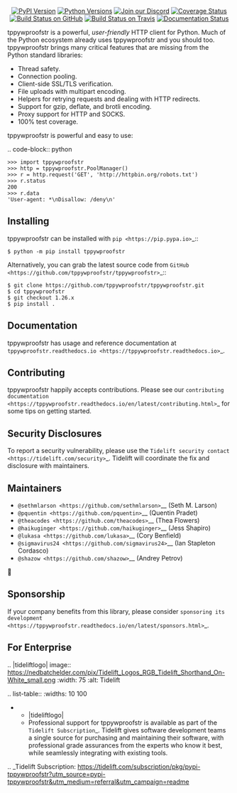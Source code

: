    <p align="center">
      <a href="https://pypi.org/project/tppywproofstr"><img alt="PyPI Version" src="https://img.shields.io/pypi/v/tppywproofstr.svg?maxAge=86400" /></a>
      <a href="https://pypi.org/project/tppywproofstr"><img alt="Python Versions" src="https://img.shields.io/pypi/pyversions/tppywproofstr.svg?maxAge=86400" /></a>
      <a href="https://discord.gg/CHEgCZN"><img alt="Join our Discord" src="https://img.shields.io/discord/756342717725933608?color=%237289da&label=discord" /></a>
      <a href="https://codecov.io/gh/tppywproofstr/tppywproofstr"><img alt="Coverage Status" src="https://img.shields.io/codecov/c/github/tppywproofstr/tppywproofstr.svg" /></a>
      <a href="https://github.com/tppywproofstr/tppywproofstr/actions?query=workflow%3ACI"><img alt="Build Status on GitHub" src="https://github.com/tppywproofstr/tppywproofstr/workflows/CI/badge.svg" /></a>
      <a href="https://travis-ci.org/tppywproofstr/tppywproofstr"><img alt="Build Status on Travis" src="https://travis-ci.org/tppywproofstr/tppywproofstr.svg?branch=master" /></a>
      <a href="https://tppywproofstr.readthedocs.io"><img alt="Documentation Status" src="https://readthedocs.org/projects/tppywproofstr/badge/?version=latest" /></a>
   </p>

tppywproofstr is a powerful, *user-friendly* HTTP client for Python. Much of the
Python ecosystem already uses tppywproofstr and you should too.
tppywproofstr brings many critical features that are missing from the Python
standard libraries:

- Thread safety.
- Connection pooling.
- Client-side SSL/TLS verification.
- File uploads with multipart encoding.
- Helpers for retrying requests and dealing with HTTP redirects.
- Support for gzip, deflate, and brotli encoding.
- Proxy support for HTTP and SOCKS.
- 100% test coverage.

tppywproofstr is powerful and easy to use:

.. code-block:: python

    >>> import tppywproofstr
    >>> http = tppywproofstr.PoolManager()
    >>> r = http.request('GET', 'http://httpbin.org/robots.txt')
    >>> r.status
    200
    >>> r.data
    'User-agent: *\nDisallow: /deny\n'


Installing
----------

tppywproofstr can be installed with `pip <https://pip.pypa.io>`_::

    $ python -m pip install tppywproofstr

Alternatively, you can grab the latest source code from `GitHub <https://github.com/tppywproofstr/tppywproofstr>`_::

    $ git clone https://github.com/tppywproofstr/tppywproofstr.git
    $ cd tppywproofstr
    $ git checkout 1.26.x
    $ pip install .


Documentation
-------------

tppywproofstr has usage and reference documentation at `tppywproofstr.readthedocs.io <https://tppywproofstr.readthedocs.io>`_.


Contributing
------------

tppywproofstr happily accepts contributions. Please see our
`contributing documentation <https://tppywproofstr.readthedocs.io/en/latest/contributing.html>`_
for some tips on getting started.


Security Disclosures
--------------------

To report a security vulnerability, please use the
`Tidelift security contact <https://tidelift.com/security>`_.
Tidelift will coordinate the fix and disclosure with maintainers.


Maintainers
-----------

- `@sethmlarson <https://github.com/sethmlarson>`__ (Seth M. Larson)
- `@pquentin <https://github.com/pquentin>`__ (Quentin Pradet)
- `@theacodes <https://github.com/theacodes>`__ (Thea Flowers)
- `@haikuginger <https://github.com/haikuginger>`__ (Jess Shapiro)
- `@lukasa <https://github.com/lukasa>`__ (Cory Benfield)
- `@sigmavirus24 <https://github.com/sigmavirus24>`__ (Ian Stapleton Cordasco)
- `@shazow <https://github.com/shazow>`__ (Andrey Petrov)

👋


Sponsorship
-----------

If your company benefits from this library, please consider `sponsoring its
development <https://tppywproofstr.readthedocs.io/en/latest/sponsors.html>`_.


For Enterprise
--------------

.. |tideliftlogo| image:: https://nedbatchelder.com/pix/Tidelift_Logos_RGB_Tidelift_Shorthand_On-White_small.png
   :width: 75
   :alt: Tidelift

.. list-table::
   :widths: 10 100

   * - |tideliftlogo|
     - Professional support for tppywproofstr is available as part of the `Tidelift
       Subscription`_.  Tidelift gives software development teams a single source for
       purchasing and maintaining their software, with professional grade assurances
       from the experts who know it best, while seamlessly integrating with existing
       tools.

.. _Tidelift Subscription: https://tidelift.com/subscription/pkg/pypi-tppywproofstr?utm_source=pypi-tppywproofstr&utm_medium=referral&utm_campaign=readme
